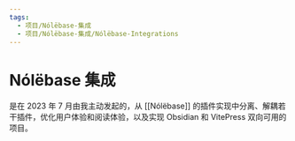 ```yaml
---
tags:
  - 项目/Nólëbase-集成
  - 项目/Nólëbase-集成/Nólëbase-Integrations
---
```

# Nólëbase 集成

是在 2023 年 7 月由我主动发起的，从 [[Nólëbase]] 的插件实现中分离、解耦若干插件，优化用户体验和阅读体验，以及实现 Obsidian 和 VitePress 双向可用的项目。
